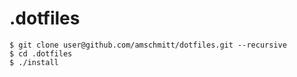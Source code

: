 # .dotfiles

```
$ git clone user@github.com/amschmitt/dotfiles.git --recursive
$ cd .dotfiles
$ ./install
```
